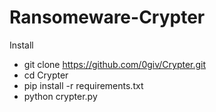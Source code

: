 # Ransomeware-Crypter

Install

* git clone https://github.com/0giv/Crypter.git</li>
* cd Crypter</li>
* pip install -r requirements.txt</li>
* python crypter.py</li>
